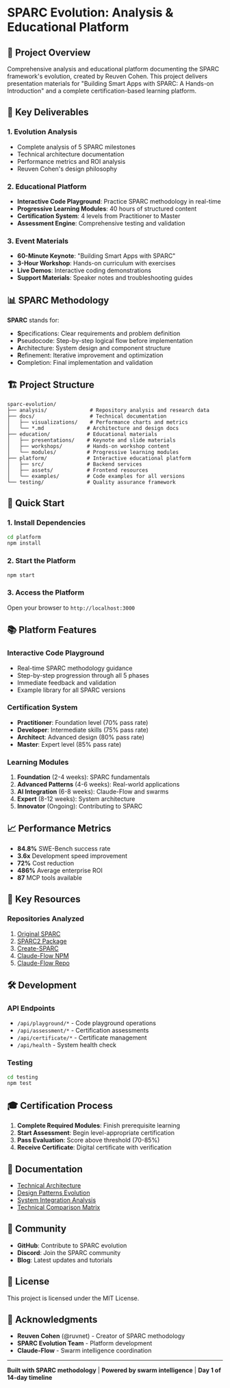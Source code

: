 # SPARC Evolution: Analysis & Educational Platform

## 🚀 Project Overview

Comprehensive analysis and educational platform documenting the SPARC framework's evolution, created by Reuven Cohen. This project delivers presentation materials for "Building Smart Apps with SPARC: A Hands-on Introduction" and a complete certification-based learning platform.

## 🎯 Key Deliverables

### 1. Evolution Analysis
- Complete analysis of 5 SPARC milestones
- Technical architecture documentation
- Performance metrics and ROI analysis
- Reuven Cohen's design philosophy

### 2. Educational Platform
- **Interactive Code Playground**: Practice SPARC methodology in real-time
- **Progressive Learning Modules**: 40 hours of structured content
- **Certification System**: 4 levels from Practitioner to Master
- **Assessment Engine**: Comprehensive testing and validation

### 3. Event Materials
- **60-Minute Keynote**: "Building Smart Apps with SPARC"
- **3-Hour Workshop**: Hands-on curriculum with exercises
- **Live Demos**: Interactive coding demonstrations
- **Support Materials**: Speaker notes and troubleshooting guides

## 📊 SPARC Methodology

**SPARC** stands for:
- **S**pecifications: Clear requirements and problem definition
- **P**seudocode: Step-by-step logical flow before implementation
- **A**rchitecture: System design and component structure
- **R**efinement: Iterative improvement and optimization
- **C**ompletion: Final implementation and validation

## 🏗️ Project Structure

```
sparc-evolution/
├── analysis/              # Repository analysis and research data
├── docs/                  # Technical documentation
│   ├── visualizations/    # Performance charts and metrics
│   └── *.md              # Architecture and design docs
├── education/            # Educational materials
│   ├── presentations/    # Keynote and slide materials
│   ├── workshops/        # Hands-on workshop content
│   └── modules/          # Progressive learning modules
├── platform/             # Interactive educational platform
│   ├── src/              # Backend services
│   ├── assets/           # Frontend resources
│   └── examples/         # Code examples for all versions
└── testing/              # Quality assurance framework
```

## 🚀 Quick Start

### 1. Install Dependencies
```bash
cd platform
npm install
```

### 2. Start the Platform
```bash
npm start
```

### 3. Access the Platform
Open your browser to `http://localhost:3000`

## 📚 Platform Features

### Interactive Code Playground
- Real-time SPARC methodology guidance
- Step-by-step progression through all 5 phases
- Immediate feedback and validation
- Example library for all SPARC versions

### Certification System
- **Practitioner**: Foundation level (70% pass rate)
- **Developer**: Intermediate skills (75% pass rate)
- **Architect**: Advanced design (80% pass rate)
- **Master**: Expert level (85% pass rate)

### Learning Modules
1. **Foundation** (2-4 weeks): SPARC fundamentals
2. **Advanced Patterns** (4-6 weeks): Real-world applications
3. **AI Integration** (6-8 weeks): Claude-Flow and swarms
4. **Expert** (8-12 weeks): System architecture
5. **Innovator** (Ongoing): Contributing to SPARC

## 📈 Performance Metrics

- **84.8%** SWE-Bench success rate
- **3.6x** Development speed improvement
- **72%** Cost reduction
- **486%** Average enterprise ROI
- **87** MCP tools available

## 🔗 Key Resources

### Repositories Analyzed
1. [Original SPARC](https://github.com/ruvnet/sparc)
2. [SPARC2 Package](https://www.npmjs.com/package/@agentics.org/sparc2)
3. [Create-SPARC](https://www.npmjs.com/package/create-sparc)
4. [Claude-Flow NPM](https://www.npmjs.com/package/claude-flow)
5. [Claude-Flow Repo](https://github.com/ruvnet/claude-flow)

## 🛠️ Development

### API Endpoints
- `/api/playground/*` - Code playground operations
- `/api/assessment/*` - Certification assessments
- `/api/certificate/*` - Certificate management
- `/api/health` - System health check

### Testing
```bash
cd testing
npm test
```

## 🎓 Certification Process

1. **Complete Required Modules**: Finish prerequisite learning
2. **Start Assessment**: Begin level-appropriate certification
3. **Pass Evaluation**: Score above threshold (70-85%)
4. **Receive Certificate**: Digital certificate with verification

## 📖 Documentation

- [Technical Architecture](docs/sparc-evolution-architecture.md)
- [Design Patterns Evolution](docs/design-patterns-evolution.md)
- [System Integration Analysis](docs/system-integration-analysis.md)
- [Technical Comparison Matrix](docs/technical-comparison-matrix.md)

## 👥 Community

- **GitHub**: Contribute to SPARC evolution
- **Discord**: Join the SPARC community
- **Blog**: Latest updates and tutorials

## 📄 License

This project is licensed under the MIT License.

## 🙏 Acknowledgments

- **Reuven Cohen** (@ruvnet) - Creator of SPARC methodology
- **SPARC Evolution Team** - Platform development
- **Claude-Flow** - Swarm intelligence coordination

---

**Built with SPARC methodology** | **Powered by swarm intelligence** | **Day 1 of 14-day timeline**
